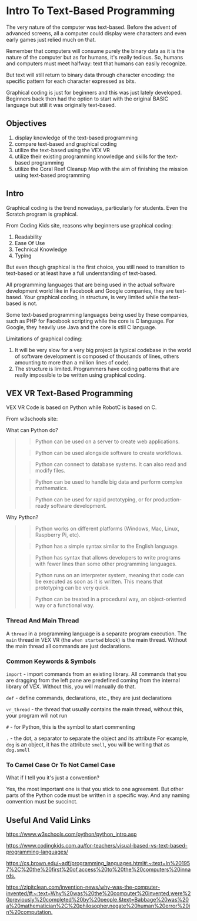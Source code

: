 # Intro To Text-Based Programming
The very nature of the computer was text-based.
Before the advent of advanced
screens, all a computer could display
were characters and even early games just 
relied much on that.

Remember that computers will consume purely
the binary data as it is the nature of the 
computer but as for humans, it's really
tedious. So, humans and computers must meet
halfway: text that humans can easily recognize.

But text will still return to binary data
through character encoding: the specific
pattern for each character expressed as bits.

Graphical coding is just for beginners and 
this was just lately developed. Beginners
back then had the option to start with the 
original BASIC language
but still it was originally text-based.

## Objectives
1. display knowledge of the text-based
programming
2. compare text-based and graphical coding
3. utilize the text-based using the VEX VR
4. utilize their existing programming knowledge
and skills for the text-based programming
5. utilize the Coral Reef Cleanup Map with
the aim of finishing the mission using 
text-based programming

## Intro
Graphical coding is the trend nowadays, particularly
for students. Even the Scratch program is graphical.

From Coding Kids site, reasons why beginners use
graphical coding:

1. Readability
2. Ease Of Use
3. Technical Knowledge
4. Typing

But even though graphical is the first choice,
you still need to transition to text-based
or at least have a full understanding of
text-based.

All programming languages that are being
used in the actual software development
world like in Facebook and Google companies,
they are text-based. Your graphical coding,
in structure, is very limited while
the text-based is not.

Some text-based programming languages being
used by these companies, such as PHP for
Facebook scripting
while the core is C language. 
For Google, they heavily use 
Java and the core is still C language.

Limitations of graphical coding:
1. It will be very slow for a very big project
(a typical codebase in the world of software
development is composed of thousands of lines,
others amounting to more than a million lines
of code).
2. The structure is limited. Programmers have
coding patterns that are really impossible to
be written using graphical coding.

## VEX VR Text-Based Programming
VEX VR Code is based on Python while
RobotC is based on C.

From w3schools site:

What can Python do?
> > Python can be used on a server to create 
web applications.
>
> > Python can be used alongside software 
to create workflows.
>
> > Python can connect to database systems.
It can also read and modify files.
>
> > Python can be used to handle big data
and perform complex mathematics.
>
> > Python can be used for rapid 
prototyping, or for production-ready software development.

Why Python?
> > Python works on different platforms 
(Windows, Mac, Linux, Raspberry Pi, etc).
>
> > Python has a simple syntax similar 
to the English language.
>
> > Python has syntax that allows developers 
to write programs with fewer lines than some other programming languages.
>
> > Python runs on an interpreter system, meaning 
that code can be executed as soon as it is written. This means that prototyping can be very quick.
>
> > Python can be treated in a 
procedural way, an object-oriented way or a functional way.

### Thread And Main Thread
A `thread` in a programming language is a 
separate program execution. The `main` thread
in VEX VR (the `when started` block) is 
the main thread. Without the main thread
all commands are just declarations.
### Common Keywords & Symbols
`import` - import commands from an existing
library. All commands that you are dragging
from the left pane are predefined coming
from the internal library of VEX. Without
this, you will manually do that.

`def` - define commands, declarations, etc.,
they are just declarations

`vr_thread` - the thread that usually contains
the main thread, without this, your program
will not run

`#` - for Python, this is the symbol to start
commenting

`.` - the dot, a separator to separate the
object and its attribute For example, `dog` is an 
object, it has the
attribute `smell`, you will be writing that as
`dog.smell`

### To Camel Case Or To Not Camel Case
What if I tell you it's just a convention?

Yes, the most important one is that you stick
to one agreement. But other parts of the
Python code must be written in a specific way.
And any naming convention must be succinct.

## Useful And Valid Links

<https://www.w3schools.com/python/python_intro.asp>

<https://www.codingkids.com.au/for-teachers/visual-based-vs-text-based-programming-languages/>

<https://cs.brown.edu/~adf/programming_languages.html#:~:text=In%201957%2C%20the%20first%20of,access%20to%20the%20computers%20innards.>

<https://zipitclean.com/invention-news/why-was-the-computer-invented/#:~:text=Why%20was%20the%20computer%20invented,were%20previously%20completed%20by%20people.&text=Babbage%20was%20a%20mathematician%2C%20philosopher,negate%20human%20error%20in%20computation.>
